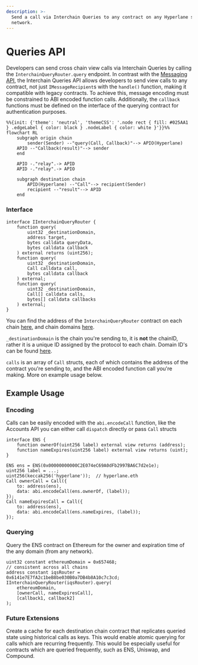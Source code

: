 ```yaml
---
description: >-
  Send a call via Interchain Queries to any contract on any Hyperlane supported
  network.
---
```


# Queries API

Developers can send cross chain view calls via Interchain Queries by calling the `InterchainQueryRouter.query` endpoint. In contrast with the [Messaging API](../messaging-api/send.md), the Interchain Queries API allows developers to send view calls to any contract, not just `IMessageRecipient`s with the `handle()` function, making it compatible with legacy contracts. To achieve this, message encoding must be constrained to ABI encoded function calls. Additionally, the `callback` functions must be defined on the interface of the querying contract for authentication purposes.

```mermaid
%%{init: {'theme': 'neutral', 'themeCSS': '.node rect { fill: #025AA1 } .edgeLabel { color: black } .nodeLabel { color: white }'}}%%
flowchart RL
	subgraph origin chain
		sender(Sender) --"query(Call, Callback)"--> APIO(Hyperlane)
    APIO --"Callback(result)"--> sender
	end

	APIO -."relay".-> APID
	APID -."relay".-> APIO

	subgraph destination chain
		APID(Hyperlane) --"Call"--> recipient(Sender)
		recipient --"result"--> APID
	end
```

### Interface

```solidity
interface IInterchainQueryRouter {
    function query(
        uint32 _destinationDomain,
        address target,
        bytes calldata queryData,
        bytes calldata callback
    ) external returns (uint256);
    function query(
        uint32 _destinationDomain,
        Call calldata call,
        bytes calldata callback
    ) external;
    function query(
        uint32 _destinationDomain,
        Call[] calldata calls,
        bytes[] calldata callbacks
    ) external;
}
```

You can find the address of the `InterchainQueryRouter` contract on each chain [here](../addresses.md#interchainqueryrouter), and chain domains [here](../domains.md).

`_destinationDomain` is the chain you're sending to, it is **not** the chainID, rather it is a unique ID assigned by the protocol to each chain. Domain ID's can be found [here](../domains.md).

`calls` is an array of `Call` structs, each of which contains the address of the contract you're sending to, and the ABI encoded function call you're making. More on example usage below.

## Example Usage

### Encoding

Calls can be easily encoded with the `abi.encodeCall` function, like the Accounts API you can either call `dispatch` directly or pass `Call` structs

```solidity
interface ENS {
    function ownerOf(uint256 label) external view returns (address);
    function nameExpires(uint256 label) external view returns (uint);
}

ENS ens = ENS(0x00000000000C2E074eC69A0dFb2997BA6C7d2e1e);
uint256 label = ...;
uint256(keccak256('hyperlane'));  // hyperlane.eth
Call ownerCall = Call({
    to: address(ens),
    data: abi.encodeCall(ens.ownerOf, (label));
});
Call nameExpiresCall = Call({
    to: address(ens),
    data: abi.encodeCall(ens.nameExpires, (label));
});
```

### Querying

Query the ENS contract on Ethereum for the owner and expiration time of the any domain (from any network).

```solidity
uint32 constant ethereumDomain = 0x657468;
// consistent across all chains
address constant iqsRouter = 0x6141e7E7fA2c1beB8be030B0a7DB4b8A10c7c3cd;
IInterchainQueryRouter(iqsRouter).query(
    ethereumDomain,
    [ownerCall, nameExpiresCall],
    [callback1, callback2]
);
```

### Future Extensions

Create a cache for each destination chain contract that replicates queried state using historical calls as keys. This would enable atomic querying for calls which are recurring frequently. This would be especially useful for contracts which are queried frequently, such as ENS, Uniswap, and Compound.

